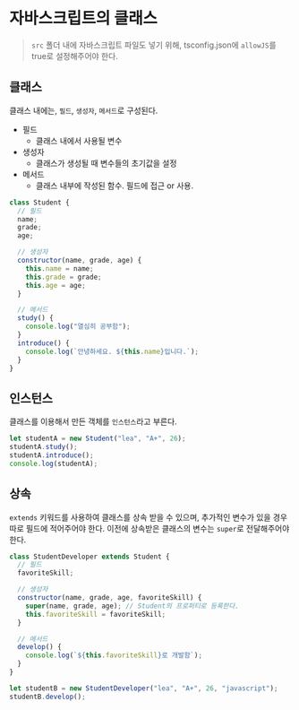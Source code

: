 # 자바스크립트의 클래스

> `src` 폴더 내에 자바스크립트 파일도 넣기 위해, tsconfig.json에 `allowJS`를 true로 설정해주어야 한다.



## 클래스

클래스 내에는, `필드`, `생성자`, `메서드`로 구성된다.

- 필드
  - 클래스 내에서 사용될 변수
- 생성자
  - 클래스가 생성될 때 변수들의 초기값을 설정
- 메서드
  - 클래스 내부에 작성된 함수. 필드에 접근 or 사용.

```javascript
class Student {
  // 필드
  name;
  grade;
  age;

  // 생성자
  constructor(name, grade, age) {
    this.name = name;
    this.grade = grade;
    this.age = age;
  }

  // 메서드
  study() {
    console.log("열심히 공부함");
  }
  introduce() {
    console.log(`안녕하세요. ${this.name}입니다.`);
  }
}
```



## 인스턴스

클래스를 이용해서 만든 객체를 `인스턴스`라고 부른다.

```javascript
let studentA = new Student("lea", "A+", 26);
studentA.study();
studentA.introduce();
console.log(studentA);
```



## 상속

`extends` 키워드를 사용하여 클래스를 상속 받을 수 있으며, 추가적인 변수가 있을 경우 따로 필드에 적어주어야 한다. 이전에 상속받은 클래스의 변수는 `super`로 전달해주어야 한다.

```javascript
class StudentDeveloper extends Student {
  // 필드
  favoriteSkill;

  // 생성자
  constructor(name, grade, age, favoriteSkill) {
    super(name, grade, age); // Student의 프로퍼티로 등록한다.
    this.favoriteSkill = favoriteSkill;
  }

  // 메서드
  develop() {
    console.log(`${this.favoriteSkill}로 개발함`);
  }
}

let studentB = new StudentDeveloper("lea", "A+", 26, "javascript");
studentB.develop();
```

